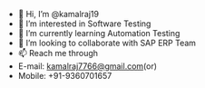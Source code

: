 - 👋 Hi, I’m @kamalraj19
- 👀 I’m interested in Software Testing
- 🌱 I’m currently learning Automation Testing
- 💞️ I’m looking to collaborate with SAP ERP Team
- 📫 Reach me through
- E-mail: kamalraj7766@gmail.com(or)
- Mobile: +91-9360701657

<!---
kamalraj19/kamalraj19 is a ✨ special ✨ repository because its `README.md` (this file) appears on your GitHub profile.
You can click the Preview link to take a look at your changes.
--->
